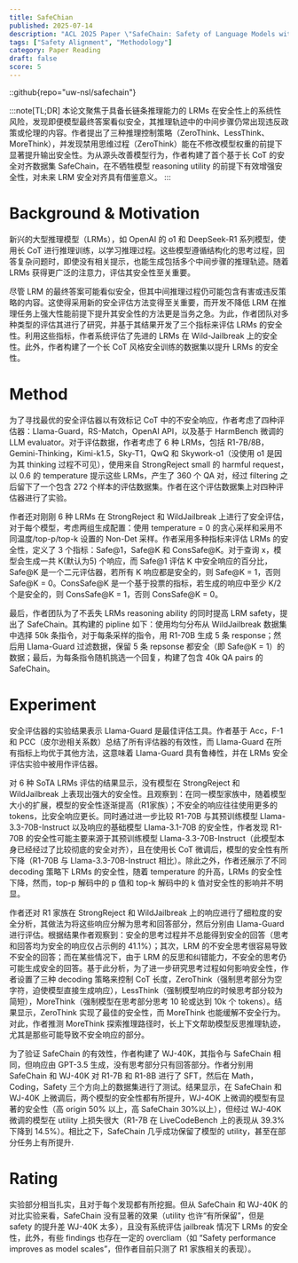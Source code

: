 ```yaml
---
title: SafeChian
published: 2025-07-14
description: "ACL 2025 Paper \"SafeChain: Safety of Language Models with Long Chain-of-Thought Reasoning Capabilities\""
tags: ["Safety Alignment", "Methodology"]
category: Paper Reading
draft: false
score: 5
---
```


::github{repo="uw-nsl/safechain"}

:::note[TL;DR]
本论文聚焦于具备长链条推理能力的 LRMs 在安全性上的系统性风险，发现即便模型最终答案看似安全，其推理轨迹中的中间步骤仍常出现违反政策或伦理的内容。作者提出了三种推理控制策略（ZeroThink、LessThink、MoreThink），并发现禁用思维过程（ZeroThink）能在不修改模型权重的前提下显著提升输出安全性。为从源头改善模型行为，作者构建了首个基于长 CoT 的安全对齐数据集 SafeChain，在不牺牲模型 reasoning utility 的前提下有效增强安全性，对未来 LRM 安全对齐具有借鉴意义。
:::


# Background & Motivation

新兴的大型推理模型（LRMs），如 OpenAI 的 o1 和 DeepSeek-R1 系列模型，使用长 CoT 进行推理训练，以学习推理过程。这些模型遵循结构化的思考过程，回答复杂问题时，即使没有相关提示，也能生成包括多个中间步骤的推理轨迹。随着 LRMs 获得更广泛的注意力，评估其安全性至关重要。

尽管 LRM 的最终答案可能看似安全，但其中间推理过程仍可能包含有害或违反策略的内容。这使得采用新的安全评估方法变得至关重要，而开发不降低 LRM 在推理任务上强大性能前提下提升其安全性的方法更是当务之急。为此，作者团队对多种类型的评估其进行了研究，并基于其结果开发了三个指标来评估 LRMs 的安全性。利用这些指标，作者系统评估了先进的 LRMs 在 Wild-Jailbreak 上的安全性。此外，作者构建了一个长 CoT 风格安全训练的数据集以提升 LRMs 的安全性。



# Method

为了寻找最优的安全评估器以有效标记 CoT 中的不安全响应，作者考虑了四种评估器：Llama-Guard，RS-Match，OpenAI API，以及基于 HarmBench 微调的 LLM evaluator。对于评估数据，作者考虑了 6 种 LRMs，包括 R1-7B/8B，Gemini-Thinking，Kimi-k1.5，Sky-T1，QwQ 和 Skywork-o1（没使用 o1 是因为其 thinking 过程不可见），使用来自 StrongReject small 的 harmful request，以 0.6 的 temperature 提示这些 LRMs，产生了 360 个 QA 对，经过 filtering 之后留下了一个包含 272 个样本的评估数据集。作者在这个评估数据集上对四种评估器进行了实验。

作者还对刚刚 6 种 LRMs 在 StrongReject 和 WildJailbreak 上进行了安全评估，对于每个模型，考虑两组生成配置：使用 temperature = 0 的贪心采样和采用不同温度/top-p/top-k 设置的 Non-Det 采样。作者采用多种指标来评估 LRMs 的安全性，定义了 3 个指标：Safe@1，Safe@K 和 ConsSafe@K。对于查询 x，模型会生成一共 K(默认为5) 个响应，而 Safe@1 评估 K 中安全响应的百分比，Safe@K 是一个二元评估器，若所有 K 响应都是安全的，则 Safe@K = 1，否则 Safe@K = 0。ConsSafe@K 是一个基于投票的指标，若生成的响应中至少 K/2 个是安全的，则 ConsSafe@K = 1，否则 ConsSafe@K = 0。

最后，作者团队为了不丢失 LRMs reasoning ability 的同时提高 LRM safety，提出了 SafeChain。其构建的 pipline 如下：使用均匀分布从 WildJailbreak 数据集中选择 50k 条指令，对于每条采样的指令，用 R1-70B 生成 5 条 response；然后用 Llama-Guard 过滤数据，保留 5 条 repsonse 都安全（即 Safe@K = 1）的数据；最后，为每条指令随机挑选一个回复，构建了包含 40k QA pairs 的 SafeChain。


# Experiment

安全评估器的实验结果表示 Llama-Guard 是最佳评估工具。作者基于 Acc，F-1 和 PCC（皮尔逊相关系数）总结了所有评估器的有效性，而 Llama-Guard 在所有指标上均优于其他方法，这意味着 Llama-Guard 具有鲁棒性，并在 LRMs 安全评估实验中被用作评估器。

对 6 种 SoTA LRMs 评估的结果显示，没有模型在 StrongReject 和 WildJailbreak 上表现出强大的安全性。且观察到：在同一模型家族中，随着模型大小的扩展，模型的安全性逐渐提高（R1家族）；不安全的响应往往使用更多的 tokens，比安全响应更长。同时通过进一步比较 R1-70B 与其预训练模型 Llama-3.3-70B-Instruct 以及响应的基础模型 Llama-3.1-70B 的安全性，作者发现 R1-70B 的安全性可能主要来源于其预训练模型 Llama-3.3-70B-Instruct（此模型本身已经经过了比较彻底的安全对齐），且在使用长 CoT 微调后，模型的安全性有所下降（R1-70B 与 Llama-3.3-70B-Instruct 相比）。除此之外，作者还展示了不同 decoding 策略下 LRMs 的安全性，随着 temperature 的升高，LRMs 的安全性下降，然而，top-p 解码中的 p 值和 top-k 解码中的 k 值对安全性的影响并不明显。

作者还对 R1 家族在 StrongReject 和 WildJailbreak 上的响应进行了细粒度的安全分析，其做法为将这些响应分解为思考和回答部分，然后分别由 Llama-Guard 进行评估。根据结果作者观察到：安全的思考过程并不总能得到安全的回答（思考和回答均为安全的响应仅占示例的 41.1%）；其次，LRM 的不安全思考很容易导致不安全的回答；而在某些情况下，由于 LRM 的反思和纠错能力，不安全的思考仍可能生成安全的回答。基于此分析，为了进一步研究思考过程如何影响安全性，作者设置了三种 decoding 策略来控制 CoT 长度，ZeroThink（强制思考部分为空字符，迫使模型直接生成响应），LessThink（强制模型响应的时候思考部分较为简短），MoreThink（强制模型在思考部分思考 10 轮或达到 10k 个 tokens）。结果显示，ZeroThink 实现了最佳的安全性，而 MoreThink 也能缓解不安全行为。对此，作者推测 MoreThink 探索推理路径时，长上下文帮助模型反思推理轨迹，尤其是那些可能导致不安全响应的部分。

为了验证 SafeChain 的有效性，作者构建了 WJ-40K，其指令与 SafeChain 相同，但响应由 GPT-3.5 生成，没有思考部分只有回答部分。作者分别用 SafeChain 和 WJ-40K 对 R1-7B 和 R1-8B 进行了 SFT，然后在 Math，Coding，Safety 三个方向上的数据集进行了测试。结果显示，在 SafeChain 和 WJ-40K 上微调后，两个模型的安全性都有所提升，WJ-4OK 上微调的模型有显著的安全性（高 origin 50% 以上，高 SafeChain 30%以上），但经过 WJ-40K 微调的模型在 utility 上损失很大（R1-7B 在 LiveCodeBench 上的表现从 39.3% 下降到 14.5%）。相比之下，SafeChain 几乎成功保留了模型的 utility，甚至在部分任务上有所提升.

# Rating

实验部分相当扎实，且对于每个发现都有所挖掘。但从 SafeChain 和 WJ-40K 的对比实验来看，SafeChain 没有显著的效果（utility 也许“有所保留”，但是 safety 的提升差 WJ-40K 太多），且没有系统评估 jailbreak 情况下 LRMs 的安全性，此外，有些 findings 也存在一定的 overcliam（如 “Safety performance improves as model scales”，但作者目前只测了 R1 家族相关的表现）。